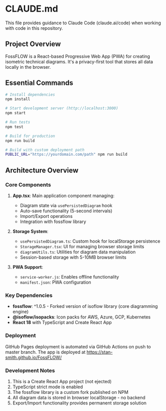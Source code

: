 # CLAUDE.md

This file provides guidance to Claude Code (claude.ai/code) when working with code in this repository.

## Project Overview

FossFLOW is a React-based Progressive Web App (PWA) for creating isometric technical diagrams. It's a privacy-first tool that stores all data locally in the browser.

## Essential Commands

```bash
# Install dependencies
npm install

# Start development server (http://localhost:3000)
npm start

# Run tests
npm test

# Build for production
npm run build

# Build with custom deployment path
PUBLIC_URL="https://yourdomain.com/path" npm run build
```

## Architecture Overview

### Core Components

1. **App.tsx**: Main application component managing:
   - Diagram state via `usePersistedDiagram` hook
   - Auto-save functionality (5-second intervals)
   - Import/Export operations
   - Integration with fossflow library

2. **Storage System**:
   - `usePersistedDiagram.ts`: Custom hook for localStorage persistence
   - `StorageManager.tsx`: UI for managing browser storage limits
   - `diagramUtils.ts`: Utilities for diagram data manipulation
   - Session-based storage with 5-10MB browser limits

3. **PWA Support**:
   - `service-worker.js`: Enables offline functionality
   - `manifest.json`: PWA configuration

### Key Dependencies

- **fossflow**: ^1.0.5 - Forked version of isoflow library (core diagramming engine)
- **@isoflow/isopacks**: Icon packs for AWS, Azure, GCP, Kubernetes
- **React 18** with TypeScript and Create React App

### Deployment

GitHub Pages deployment is automated via GitHub Actions on push to master branch. The app is deployed at https://stan-smith.github.io/FossFLOW/

### Development Notes

1. This is a Create React App project (not ejected)
2. TypeScript strict mode is enabled
3. The fossflow library is a custom fork published on NPM
4. All diagram data is stored in browser localStorage - no backend
5. Export/Import functionality provides permanent storage solution